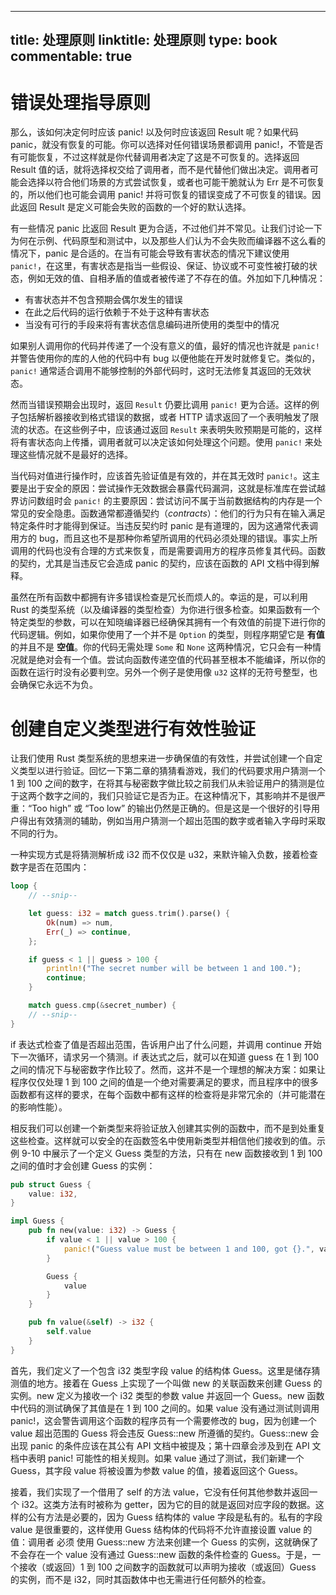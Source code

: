 
---
title: 处理原则
linktitle: 处理原则
type: book
commentable: true
---

# 错误处理指导原则

那么，该如何决定何时应该 panic! 以及何时应该返回 Result 呢？如果代码 panic，就没有恢复的可能。你可以选择对任何错误场景都调用 panic!，不管是否有可能恢复，不过这样就是你代替调用者决定了这是不可恢复的。选择返回 Result 值的话，就将选择权交给了调用者，而不是代替他们做出决定。调用者可能会选择以符合他们场景的方式尝试恢复，或者也可能干脆就认为 Err 是不可恢复的，所以他们也可能会调用 panic! 并将可恢复的错误变成了不可恢复的错误。因此返回 Result 是定义可能会失败的函数的一个好的默认选择。

有一些情况 panic 比返回 Result 更为合适，不过他们并不常见。让我们讨论一下为何在示例、代码原型和测试中，以及那些人们认为不会失败而编译器不这么看的情况下，panic 是合适的。在当有可能会导致有害状态的情况下建议使用 `panic!`，在这里，有害状态是指当一些假设、保证、协议或不可变性被打破的状态，例如无效的值、自相矛盾的值或者被传递了不存在的值。外加如下几种情况：

- 有害状态并不包含预期会偶尔发生的错误
- 在此之后代码的运行依赖于不处于这种有害状态
- 当没有可行的手段来将有害状态信息编码进所使用的类型中的情况

如果别人调用你的代码并传递了一个没有意义的值，最好的情况也许就是 `panic!` 并警告使用你的库的人他的代码中有 bug 以便他能在开发时就修复它。类似的，`panic!` 通常适合调用不能够控制的外部代码时，这时无法修复其返回的无效状态。

然而当错误预期会出现时，返回 `Result` 仍要比调用 `panic!` 更为合适。这样的例子包括解析器接收到格式错误的数据，或者 HTTP 请求返回了一个表明触发了限流的状态。在这些例子中，应该通过返回 `Result` 来表明失败预期是可能的，这样将有害状态向上传播，调用者就可以决定该如何处理这个问题。使用 `panic!` 来处理这些情况就不是最好的选择。

当代码对值进行操作时，应该首先验证值是有效的，并在其无效时 `panic!`。这主要是出于安全的原因：尝试操作无效数据会暴露代码漏洞，这就是标准库在尝试越界访问数组时会 `panic!` 的主要原因：尝试访问不属于当前数据结构的内存是一个常见的安全隐患。函数通常都遵循契约（_contracts_）：他们的行为只有在输入满足特定条件时才能得到保证。当违反契约时 panic 是有道理的，因为这通常代表调用方的 bug，而且这也不是那种你希望所调用的代码必须处理的错误。事实上所调用的代码也没有合理的方式来恢复，而是需要调用方的程序员修复其代码。函数的契约，尤其是当违反它会造成 panic 的契约，应该在函数的 API 文档中得到解释。

虽然在所有函数中都拥有许多错误检查是冗长而烦人的。幸运的是，可以利用 Rust 的类型系统（以及编译器的类型检查）为你进行很多检查。如果函数有一个特定类型的参数，可以在知晓编译器已经确保其拥有一个有效值的前提下进行你的代码逻辑。例如，如果你使用了一个并不是 `Option` 的类型，则程序期望它是 **有值** 的并且不是 **空值**。你的代码无需处理 `Some` 和 `None` 这两种情况，它只会有一种情况就是绝对会有一个值。尝试向函数传递空值的代码甚至根本不能编译，所以你的函数在运行时没有必要判空。另外一个例子是使用像 `u32` 这样的无符号整型，也会确保它永远不为负。

# 创建自定义类型进行有效性验证

让我们使用 Rust 类型系统的思想来进一步确保值的有效性，并尝试创建一个自定义类型以进行验证。回忆一下第二章的猜猜看游戏，我们的代码要求用户猜测一个 1 到 100 之间的数字，在将其与秘密数字做比较之前我们从未验证用户的猜测是位于这两个数字之间的，我们只验证它是否为正。在这种情况下，其影响并不是很严重：“Too high” 或 “Too low” 的输出仍然是正确的。但是这是一个很好的引导用户得出有效猜测的辅助，例如当用户猜测一个超出范围的数字或者输入字母时采取不同的行为。

一种实现方式是将猜测解析成 i32 而不仅仅是 u32，来默许输入负数，接着检查数字是否在范围内：

```rs
loop {
    // --snip--

    let guess: i32 = match guess.trim().parse() {
        Ok(num) => num,
        Err(_) => continue,
    };

    if guess < 1 || guess > 100 {
        println!("The secret number will be between 1 and 100.");
        continue;
    }

    match guess.cmp(&secret_number) {
    // --snip--
}
```

if 表达式检查了值是否超出范围，告诉用户出了什么问题，并调用 continue 开始下一次循环，请求另一个猜测。if 表达式之后，就可以在知道 guess 在 1 到 100 之间的情况下与秘密数字作比较了。然而，这并不是一个理想的解决方案：如果让程序仅仅处理 1 到 100 之间的值是一个绝对需要满足的要求，而且程序中的很多函数都有这样的要求，在每个函数中都有这样的检查将是非常冗余的（并可能潜在的影响性能）。

相反我们可以创建一个新类型来将验证放入创建其实例的函数中，而不是到处重复这些检查。这样就可以安全的在函数签名中使用新类型并相信他们接收到的值。示例 9-10 中展示了一个定义 Guess 类型的方法，只有在 new 函数接收到 1 到 100 之间的值时才会创建 Guess 的实例：

```rs
pub struct Guess {
    value: i32,
}

impl Guess {
    pub fn new(value: i32) -> Guess {
        if value < 1 || value > 100 {
            panic!("Guess value must be between 1 and 100, got {}.", value);
        }

        Guess {
            value
        }
    }

    pub fn value(&self) -> i32 {
        self.value
    }
}
```

首先，我们定义了一个包含 i32 类型字段 value 的结构体 Guess。这里是储存猜测值的地方。接着在 Guess 上实现了一个叫做 new 的关联函数来创建 Guess 的实例。new 定义为接收一个 i32 类型的参数 value 并返回一个 Guess。new 函数中代码的测试确保了其值是在 1 到 100 之间的。如果 value 没有通过测试则调用 panic!，这会警告调用这个函数的程序员有一个需要修改的 bug，因为创建一个 value 超出范围的 Guess 将会违反 Guess::new 所遵循的契约。Guess::new 会出现 panic 的条件应该在其公有 API 文档中被提及；第十四章会涉及到在 API 文档中表明 panic! 可能性的相关规则。如果 value 通过了测试，我们新建一个 Guess，其字段 value 将被设置为参数 value 的值，接着返回这个 Guess。

接着，我们实现了一个借用了 self 的方法 value，它没有任何其他参数并返回一个 i32。这类方法有时被称为 getter，因为它的目的就是返回对应字段的数据。这样的公有方法是必要的，因为 Guess 结构体的 value 字段是私有的。私有的字段 value 是很重要的，这样使用 Guess 结构体的代码将不允许直接设置 value 的值：调用者 必须 使用 Guess::new 方法来创建一个 Guess 的实例，这就确保了不会存在一个 value 没有通过 Guess::new 函数的条件检查的 Guess。于是，一个接收（或返回）1 到 100 之间数字的函数就可以声明为接收（或返回）Guess 的实例，而不是 i32，同时其函数体中也无需进行任何额外的检查。

    